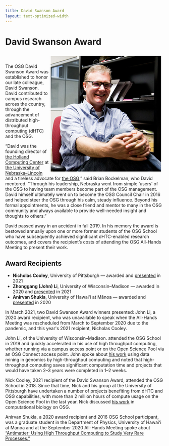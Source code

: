 ```yaml
---
title: David Swanson Award
layout: text-optimized-width
---
```


# David Swanson Award

<div style="padding: 10px;">
    <img src="/assets/images/DavidSwanson.png" alt="David Swanson" align="right">
</div>

The OSG David Swanson Award was established to honor our late colleague, David Swanson. David contributed to campus research across the country, through the advancement of distributed high-throughput computing (dHTC) and the OSG. 

“David was the founding director of [the Holland Computing Center](https://hcc.unl.edu/) at [the University of Nebraska–Lincoln](https://www.unl.edu/) and a tireless advocate for [the OSG](https://opensciencegrid.org/),” said Brian Bockelman, who David mentored.  “Through his leadership, Nebraska went from simple ‘users’ of the OSG to having team members become part of the OSG management.  David himself ultimately went on to become the OSG Council Chair in 2016 and helped steer the OSG through his calm, steady influence. Beyond his formal appointments, he was a close friend and mentor to many in the OSG community and always available to provide well-needed insight and thoughts to others.”

David passed away in an accident in fall 2019. In his memory the award is bestowed annually upon one or more former students of the OSG School who have subsequently achieved significant dHTC-enabled research outcomes, and covers the recipient’s costs of attending the OSG All-Hands Meeting to present their work.
## Award Recipients

*   **Nicholas Cooley**, University of Pittsburgh &mdash;
    awarded and [presented](https://indico.fnal.gov/event/47040/contributions/208348/) in 2021
*   **Zhonggang (John) Li**, University of Wisconsin–Madison &mdash;
    awarded in 2020 and [presented](https://indico.fnal.gov/event/47040/contributions/208347/) in 2021
*   **Anirvan Shukla**, University of Hawaiʻi at Mānoa &mdash;
    awarded and [presented](https://indico.fnal.gov/event/22127/contributions/194478/) in 2020


In March 2021, two David Swanson Award winners presented: John Li, a 2020 award recipient, who was unavailable to speak when the All-Hands Meeting was rescheduled from March to September 2020 due to the pandemic, and this year's 2021 recipient, Nicholas Cooley.

John Li, of the University of Wisconsin–Madison. attended the OSG School in 2019 and quickly accelerated in his use of high throughput computing, whether running via a campus access point or on the Open Science Pool via an OSG Connect access point. John spoke about [his work](https://indico.fnal.gov/event/47040/contributions/208347/) using data mining in genomics by high-throughput computing and noted that high-throughput computing saves significant computation time and projects that would have taken 2–3 years were completed in 1–2 weeks.

Nick Cooley, 2021 recipient of the David Swanson Award, attended the OSG School in 2018. Since that time, Nick and his group at the University of Pittsburgh have undertaken a number of projects benefiting from dHTC and OSG capabilities, with more than 2 million hours of compute usage on the Open Science Pool in the last year. Nick discussed [his work](https://indico.fnal.gov/event/47040/contributions/208348/) in computational biology on OSG. 

Anirvan Shukla, a 2020 award recipient and 2016 OSG School participant, was a graduate student in the Department of Physics, University of Hawaiʻi at Mānoa and at the September 2020 All-Hands Meeting spoke about [“Antimatter: Using High Throughput Computing to Study Very Rare Processes.”](https://indico.fnal.gov/event/22127/contributions/194478/)